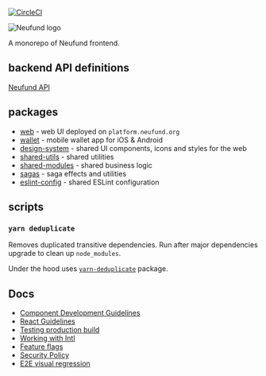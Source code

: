 [![CircleCI](https://circleci.com/gh/Neufund/platform-frontend.svg?style=svg)](https://circleci.com/gh/Neufund/platform-frontend)

![Neufund logo](https://neufund.org/img/logo-neufund.svg)

A monorepo of Neufund frontend.

## backend API definitions

[Neufund API](https://github.com/Neufund/platform-backend/blob/master/deploy/README.md)

## packages

 - [web](./packages/web) - web UI deployed on `platform.neufund.org`
 - [wallet](./packages/wallet) - mobile wallet app for iOS & Android
 - [design-system](./packages/design-system) - shared UI components, icons and styles for the web
 - [shared-utils](./packages/shared-utils) - shared utilities
 - [shared-modules](./packages/shared-modules) - shared business logic
 - [sagas](./packages/sagas) - saga effects and utilities
 - [eslint-config](./packages/esling-config) - shared ESLint configuration

## scripts

### `yarn deduplicate`

Removes duplicated transitive dependencies. Run after major dependencies upgrade to clean up `node_modules`.

Under the hood uses [`yarn-deduplicate`](https://github.com/atlassian/yarn-deduplicate)
package.

## Docs

- [Component Development Guidelines](./docs/component-development-guidelines.md)
- [React Guidelines](./docs/react-guidelines.md)
- [Testing production build](./docs/testing-prod-build.md)
- [Working with Intl](./docs/working-with-intl.md)
- [Feature flags](./docs/feature-flags.md)
- [Security Policy](./SECURITY.md)
- [E2E visual regression](./docs/e2e-visual-regression.md)
